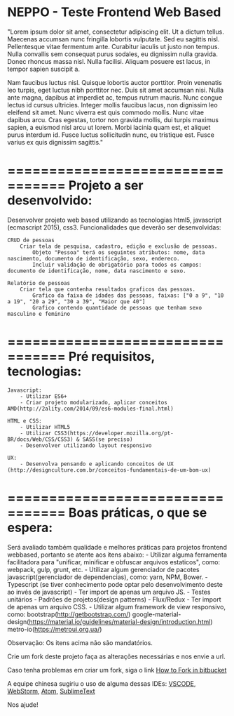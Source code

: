 # **NEPPO - Teste Frontend Web Based** #

"Lorem ipsum dolor sit amet, consectetur adipiscing elit. Ut a dictum tellus. Maecenas accumsan nunc fringilla lobortis vulputate. Sed eu sagittis nisl. Pellentesque vitae fermentum ante. Curabitur iaculis ut justo non tempus. Nulla convallis sem consequat purus sodales, eu dignissim nulla gravida. Donec rhoncus massa nisl. Nulla facilisi. Aliquam posuere est lacus, in tempor sapien suscipit a.

Nam faucibus luctus nisl. Quisque lobortis auctor porttitor. Proin venenatis leo turpis, eget luctus nibh porttitor nec. Duis sit amet accumsan nisi. Nulla ante magna, dapibus at imperdiet ac, tempus rutrum mauris. Nunc congue lectus id cursus ultricies. Integer mollis faucibus lacus, non dignissim leo eleifend sit amet. Nunc viverra est quis commodo mollis. Nunc vitae dapibus arcu. Cras egestas, tortor non gravida mollis, dui turpis maximus sapien, a euismod nisl arcu ut lorem. Morbi lacinia quam est, et aliquet purus interdum id. Fusce luctus sollicitudin nunc, eu tristique est. Fusce varius ex quis dignissim sagittis."

=================================
Projeto a ser desenvolvido:
==================================

Desenvolver projeto web based utilizando as tecnologias html5, javascript (ecmascript 2015), css3.
Funcionalidades que deverão ser desenvolvidas:

	CRUD de pessoas
		Criar tela de pesquisa, cadastro, edição e exclusão de pessoas.
			Objeto "Pessoa" terá os seguintes atributos: nome, data nascimento, documento de identificação, sexo, endereco.
			Incluir validação de obrigatório para todos os campos: documento de identificação, nome, data nascimento e sexo.
			
	Relatório de pessoas
		Criar tela que contenha resultados graficos das pessoas.
			Grafico da faixa de idades das pessoas, faixas: ["0 a 9", "10 a 19", "20 a 29", "30 a 39", "Maior que 40"]
			Grafico contendo quantidade de pessoas que tenham sexo masculino e feminino

=================================
Pré requisitos, tecnologias:
=================================

	Javascript:
		- Utilizar ES6+
		- Criar projeto modularizado, aplicar conceitos AMD(http://2ality.com/2014/09/es6-modules-final.html)

	HTML e CSS:
		- Utilizar HTML5
		- Utilizar CSS3(https://developer.mozilla.org/pt-BR/docs/Web/CSS/CSS3) & SASS(se preciso)
		- Desenvolver utilizando layout responsivo

	UX:
		- Desenvolva pensando e aplicando conceitos de UX (http://designculture.com.br/conceitos-fundamentais-de-um-bom-ux)

=================================
Boas práticas, o que se espera:
=================================
Será avaliado também qualidade e melhores práticas para projetos frontend webbased, portanto se atente aos itens abaixo:
	- Utilizar alguma ferramenta facilitadora para "unificar, minificar e obfuscar arquivos estaticos", como: webpack, gulp, grunt, etc.
	- Utilizar algum gerenciador de pacotes javascript(gerenciador de dependencias), como: yarn, NPM, Bower. 
	- Typescript (se tiver conhecimento pode optar pelo desenvolvimento deste ao invés de javascript)
	- Ter import de apenas um arquivo JS.
	- Testes unitários
	- Padrões de projetos(design patterns)
	- Flux/Redux
	- Ter import de apenas um arquivo CSS.
	- Utilizar algum framework de view responsivo, como: 
		bootstrap(http://getbootstrap.com/)
		google-material-design(https://material.io/guidelines/material-design/introduction.html)
		metro-io(https://metroui.org.ua/)

Observação: Os itens acima não são mandatórios.


Crie um fork deste projeto faça as alterações necessárias e nos envie a url.

Caso tenha problemas em criar um fork, siga o link [How to Fork in bitbucket](https://confluence.atlassian.com/bitbucket/forking-a-repository-221449527.html#ForkingaRepository-HowtoForkaRepository)

A equipe chinesa sugiriu o uso de alguma dessas IDEs: [VSCODE](https://code.visualstudio.com/), [WebStorm](https://www.jetbrains.com/webstorm/), [Atom](https://atom.io/), [SublimeText](https://www.sublimetext.com/)

Nos ajude!